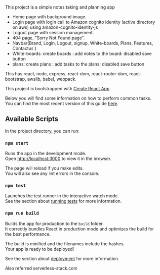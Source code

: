 This project is a simple notes taking and planning app
<ul>

<li> Home page with background image.</li>
<li>Login page with login call to Amazon cognito identity (active directory on aws) using amazon-cognito-identity-js</li>
<li>Logout page with session management.</li>
<li>404 page, "Sorry Not Found page".</li>
<li>Navbar(Brand, Login, Logout, signup, White-boards, Plans, Features, Contactus )</li>
<li>White-boards: create boards : add notes to the board: disabled save button</li>
<li>plans: create plans : add tasks to the plans: disabled save button</li>
</ul>

This has react, node, express, react-dom, react-router-dom, react-bootstrap, awslib, babel, webpack.


This project is bootstrapped with [Create React App](https://github.com/facebookincubator/create-react-app).

Below you will find some information on how to perform common tasks.<br>
You can find the most recent version of this guide [here](https://github.com/facebookincubator/create-react-app/blob/master/packages/react-scripts/template/README.md).

## Available Scripts

In the project directory, you can run:

### `npm start`

Runs the app in the development mode.<br>
Open [http://localhost:3000](http://localhost:3000) to view it in the browser.

The page will reload if you make edits.<br>
You will also see any lint errors in the console.

### `npm test`

Launches the test runner in the interactive watch mode.<br>
See the section about [running tests](#running-tests) for more information.

### `npm run build`

Builds the app for production to the `build` folder.<br>
It correctly bundles React in production mode and optimizes the build for the best performance.

The build is minified and the filenames include the hashes.<br>
Your app is ready to be deployed!

See the section about [deployment](#deployment) for more information.

Also referred serverless-stack.com
